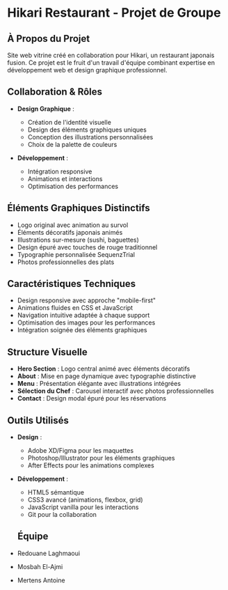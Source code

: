 # Hikari Restaurant - Projet de Groupe

## À Propos du Projet
Site web vitrine créé en collaboration pour Hikari, un restaurant japonais fusion. Ce projet est le fruit d'un travail d'équipe combinant expertise en développement web et design graphique professionnel.

## Collaboration & Rôles
- **Design Graphique** :
  - Création de l'identité visuelle
  - Design des éléments graphiques uniques
  - Conception des illustrations personnalisées
  - Choix de la palette de couleurs

- **Développement** : 
  - Intégration responsive
  - Animations et interactions
  - Optimisation des performances

## Éléments Graphiques Distinctifs
- Logo original avec animation au survol
- Éléments décoratifs japonais animés
- Illustrations sur-mesure (sushi, baguettes)
- Design épuré avec touches de rouge traditionnel
- Typographie personnalisée SequenzTrial
- Photos professionnelles des plats

## Caractéristiques Techniques
- Design responsive avec approche "mobile-first"
- Animations fluides en CSS et JavaScript
- Navigation intuitive adaptée à chaque support
- Optimisation des images pour les performances
- Intégration soignée des éléments graphiques

## Structure Visuelle
- **Hero Section** : Logo central animé avec éléments décoratifs
- **About** : Mise en page dynamique avec typographie distinctive
- **Menu** : Présentation élégante avec illustrations intégrées
- **Sélection du Chef** : Carousel interactif avec photos professionnelles
- **Contact** : Design modal épuré pour les réservations

## Outils Utilisés
- **Design** :
  - Adobe XD/Figma pour les maquettes
  - Photoshop/Illustrator pour les éléments graphiques
  - After Effects pour les animations complexes

- **Développement** :
  - HTML5 sémantique
  - CSS3 avancé (animations, flexbox, grid)
  - JavaScript vanilla pour les interactions
  - Git pour la collaboration


  ## Équipe
- Redouane Laghmaoui
- Mosbah El-Ajmi
- Mertens Antoine
